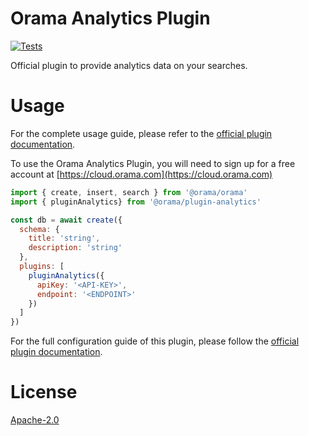 # Orama Analytics Plugin

[![Tests](https://github.com/askorama/orama/actions/workflows/turbo.yml/badge.svg)](https://github.com/askorama/orama/actions/workflows/turbo.yml)

Official plugin to provide analytics data on your searches.

# Usage

For the complete usage guide, please refer to the [official plugin documentation](https://docs.oramasearch.com/open-source/plugins/plugin-analytics).

To use the Orama Analytics Plugin, you will need to sign up for a free account at [https://cloud.orama.com](https://cloud.orama.com)

```js
import { create, insert, search } from '@orama/orama'
import { pluginAnalytics} from '@orama/plugin-analytics'

const db = await create({
  schema: {
    title: 'string',
    description: 'string'
  },
  plugins: [
    pluginAnalytics({
      apiKey: '<API-KEY>',
      endpoint: '<ENDPOINT>'
    })
  ]
})
```

For the full configuration guide of this plugin, please follow the [official plugin documentation](https://docs.oramasearch.com/open-source/plugins/plugin-analytics).

# License

[Apache-2.0](/LICENSE.md)
